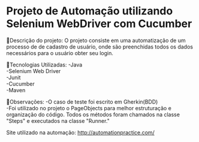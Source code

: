 # Projeto de Automação utilizando Selenium WebDriver com Cucumber 

👾Descrição do projeto: 
O projeto consiste em uma automatização de um processo de de cadastro de usuário, onde são preenchidas todos os dados necessários para o usuário obter seu login.

👾Tecnologias Utilizadas: 
-Java \
-Selenium Web Driver \
-Junit \
-Cucumber \
-Maven

👾Observações: 
-O caso de teste foi escrito em Gherkin(BDD) \
-Foi utilizado no projeto o PageObjects para melhor estruturação e organização do código.
Todos os métodos foram chamados na classe "Steps" e executados na classe "Runner."

Site utilizado na automação: http://automationpractice.com/
